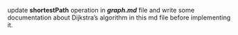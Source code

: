  update **shortestPath** operation in ***graph.md*** file and write some documentation about Dijkstra’s algorithm in this md file before implementing it.